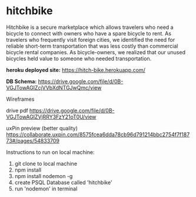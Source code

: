 # hitchbike

Hitchbike is a secure marketplace which allows travelers who need a bicycle to connect with
owners who have a spare bicycle to rent. As travelers who frequently visit foreign cities, we identified the need for reliable short-term transportation that was less costly than commercial bicycle rental companies. As bicycle-owners, we realized that our unused bicycles held value to someone who needed transportation.

**heroku deployed site:**
https://hitch-bike.herokuapp.com/

**DB Schema:**
https://drive.google.com/file/d/0B-VGJTowAGIZcjVVbXdNTGJwQmc/view

Wireframes

  drive pdf
  https://drive.google.com/file/d/0B-VGJTowAGIZVjRRY3FzY21oT0U/view

  uxPin preview (better quality)
  https://collaborate.uxpin.com/8575fcea6dda78cb96d791214bbc2754f7f18773#/pages/54833709

Instructions to run on local machine:

  1) git clone to local machine
  2) npm install
  3) npm install nodemon -g
  4) create PSQL Database called 'hitchbike'
  5) run 'nodemon' in terminal
